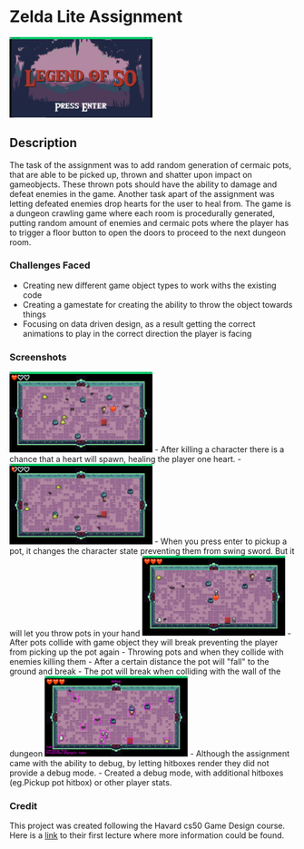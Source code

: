 # Zelda Lite Assignment

<img src="ScreenCaptures/TitleScreen.png" width="50%">

## Description
The task of the assignment was to add random generation of cermaic pots, that are able to be picked up, thrown and shatter upon impact on gameobjects. These thrown pots should
have the ability to damage and defeat enemies in the game. Another task apart of the assignment was letting defeated enemies drop hearts for the user to heal from. The game is a dungeon crawling game where each room is procedurally generated, putting random amount of enemies and cermaic pots where the player has to trigger a floor button to open the doors to proceed to the next dungeon room.

### Challenges Faced
- Creating new different game object types to work withs the existing code
- Creating a gamestate for creating the ability to throw the object towards things
- Focusing on data driven design, as a result getting the correct animations to play in the correct direction the player is facing

### Screenshots
<img src="ScreenCaptures/HeartSpawn.png" width="50%">
- After killing a character there is a chance that a heart will spawn, healing the player one heart.
- 
<img src="ScreenCaptures/CarryAround.png" width="50%">
- When you press enter to pickup a pot, it changes the character state preventing them from swing sword. But it will let you throw pots in your hand

<img src="ScreenCaptures/CollissionTypes.png" width="50%">
- After pots collide with game object they will break preventing the player from picking up the pot again
- Throwing pots and when they collide with enemies killing them
- After a certain distance the pot will "fall" to the ground and break
- The pot will break when colliding with the wall of the dungeon

<img src="ScreenCaptures/DebugMode.png" width="50%">
- Although the assignment came with the ability to debug, by letting hitboxes render they did not provide a debug mode.
- Created a debug mode, with additional hitboxes (eg.Pickup pot hitbox) or other player stats.


### Credit
This project was created following the Havard cs50 Game Design course. Here is a [link](https://youtu.be/GfwpRU0cT10) to their first lecture where more information could be found.
